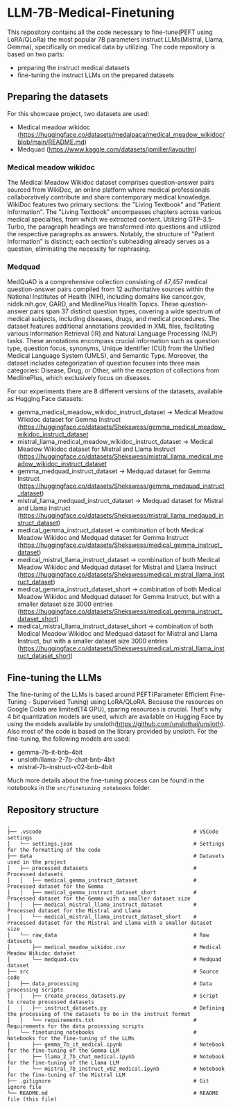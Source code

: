 # LLM-7B-Medical-Finetuning

This repository contains all the code necessary to fine-tune(PEFT using LoRA/QLoRa) the most popular 7B parameters instruct LLMs(Mistral, Llama, Gemma), specifically on medical data by utilizing. The code repository is based on two parts:
- preparing the instruct medical datasets
- fine-tuning the instruct LLMs on the prepared datasets

## Preparing the datasets

For this showcase project, two datasets are used:
- Medical meadow wikidoc (https://huggingface.co/datasets/medalpaca/medical_meadow_wikidoc/blob/main/README.md)
- Medquad (https://www.kaggle.com/datasets/jpmiller/layoutlm)

### Medical meadow wikidoc

The Medical Meadow Wikidoc dataset comprises question-answer pairs sourced from WikiDoc, an online platform where medical professionals collaboratively contribute and share contemporary medical knowledge. WikiDoc features two primary sections: the "Living Textbook" and "Patient Information". The "Living Textbook" encompasses chapters across various medical specialties, from which we extracted content. Utilizing GTP-3.5-Turbo, the paragraph headings are transformed into questions and utilized the respective paragraphs as answers. Notably, the structure of "Patient Information" is distinct; each section's subheading already serves as a question, eliminating the necessity for rephrasing.

### Medquad

MedQuAD is a comprehensive collection consisting of 47,457 medical question-answer pairs compiled from 12 authoritative sources within the National Institutes of Health (NIH), including domains like cancer.gov, niddk.nih.gov, GARD, and MedlinePlus Health Topics. These question-answer pairs span 37 distinct question types, covering a wide spectrum of medical subjects, including diseases, drugs, and medical procedures. The dataset features additional annotations provided in XML files, facilitating various Information Retrieval (IR) and Natural Language Processing (NLP) tasks. These annotations encompass crucial information such as question type, question focus, synonyms, Unique Identifier (CUI) from the Unified Medical Language System (UMLS), and Semantic Type. Moreover, the dataset includes categorization of question focuses into three main categories: Disease, Drug, or Other, with the exception of collections from MedlinePlus, which exclusively focus on diseases.

For our experiments there are 8 different versions of the datasets, available as Hugging Face datasets:
- gemma_medical_meadow_wikidoc_instruct_dataset -> Medical Meadow Wikidoc dataset for Gemma Instruct (https://huggingface.co/datasets/Shekswess/gemma_medical_meadow_wikidoc_instruct_dataset
- mistral_llama_medical_meadow_wikidoc_instruct_dataset -> Medical Meadow Wikidoc dataset for Mistral and Llama Instruct (https://huggingface.co/datasets/Shekswess/mistral_llama_medical_meadow_wikidoc_instruct_dataset
- gemma_medquad_instruct_dataset -> Medquad dataset for Gemma Instruct (https://huggingface.co/datasets/Shekswess/gemma_medquad_instruct_dataset)
- mistral_llama_medquad_instruct_dataset -> Medquad dataset for Mistral and Llama Instruct (https://huggingface.co/datasets/Shekswess/mistral_llama_medquad_instruct_dataset)
- medical_gemma_instruct_dataset -> combination of both Medical Meadow Wikidoc and Medquad dataset for Gemma Instruct (https://huggingface.co/datasets/Shekswess/medical_gemma_instruct_dataset)
- medical_mistral_llama_instruct_dataset -> combination of both Medical Meadow Wikidoc and Medquad dataset for Mistral and Llama Instruct (https://huggingface.co/datasets/Shekswess/medical_mistral_llama_instruct_dataset)
- medical_gemma_instruct_dataset_short -> combination of both Medical Meadow Wikidoc and Medquad dataset for Gemma Instruct, but with a smaller dataset size 3000 entries (https://huggingface.co/datasets/Shekswess/medical_gemma_instruct_dataset_short)
- medical_mistral_llama_instruct_dataset_short -> combination of both Medical Meadow Wikidoc and Medquad dataset for Mistral and Llama Instruct, but with a smaller dataset size 3000 entries (https://huggingface.co/datasets/Shekswess/medical_mistral_llama_instruct_dataset_short) 


## Fine-tuning the LLMs

The fine-tuning of the LLMs is based around PEFT(Parameter Efficient Fine-Tuning - Supervised Tuning) using LoRA/QLoRA. Because the resources on Google Colab are limited(T4 GPU), sparing resources is crucial. That's why 4 bit quantization models are used, which are available on Hugging Face by using the models available by unsloth(https://github.com/unslothai/unsloth). Also most of the code is based on the library provided by unsloth.
For the fine-tuning, the following models are used:
- gemma-7b-it-bnb-4bit
- unsloth/llama-2-7b-chat-bnb-4bit
- mistral-7b-instruct-v02-bnb-4bit

Much more details about the fine-tuning process can be found in the notebooks in the `src/finetuning_notebooks` folder.

## Repository structure
```
.
├── .vscode                                                 # VSCode settings
│   └── settings.json                                       # Settings for the formatting of the code
├── data                                                    # Datasets used in the project
│   ├── processed_datasets                                  # Processed datasets
│   │   ├── medical_gemma_instruct_dataset                  # Processed dataset for the Gemma
│   │   ├── medical_gemma_instruct_dataset_short            # Processed dataset for the Gemma with a smaller dataset size
│   │   ├── medical_mistral_llama_instruct_dataset          # Processed dataset for the Mistral and Llama
│   │   └── medical_mistral_llama_instruct_dataset_short    # Processed dataset for the Mistral and Llama with a smaller dataset size
│   └── raw_data                                            # Raw datasets
│       ├── medical_meadow_wikidoc.csv                      # Medical Meadow Wikidoc dataset
│       └── medquad.csv                                     # Medquad dataset
├── src                                                     # Source code
│   ├── data_processing                                     # Data processing scripts
│   │   ├── create_process_datasets.py                      # Script to create processed datasets
│   │   ├── instruct_datasets.py                            # Defining the processing of the datasets to be in the instruct format
│   │   └── requirements.txt                                # Requirements for the data processing scripts
│   └── finetuning_notebooks                                # Notebooks for the fine-tuning of the LLMs
│       ├── gemma_7b_it_medical.ipynb                       # Notebook for the fine-tuning of the Gemma LLM
│       ├── llama_2_7b_chat_medical.ipynb                   # Notebook for the fine-tuning of the Llama LLM
│       └── mistral_7b_instruct_v02_medical.ipynb           # Notebook for the fine-tuning of the Mistral LLM
├── .gitignore                                              # Git ignore file
└── README.md                                               # README file (this file)
```